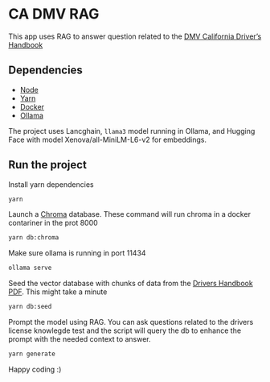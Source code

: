 # CA DMV RAG 

This app uses RAG to answer question related to the [DMV California Driver’s Handbook](https://www.dmv.ca.gov/portal/driver-handbooks/)

## Dependencies
* [Node](https://nodejs.org/en)
* [Yarn](https://classic.yarnpkg.com/lang/en/docs/install/#mac-stable)
* [Docker](https://www.docker.com/)
* [Ollama](https://ollama.com/)

The project uses Lancghain, `llama3` model running in Ollama, and Hugging Face with model Xenova/all-MiniLM-L6-v2 for embeddings.

## Run the project

Install yarn dependencies
```bash
yarn
```

Launch a [Chroma](https://www.trychroma.com/) database. These command will run chroma in a docker contariner in the prot 8000
```bash
yarn db:chroma
```

Make sure ollama is running in port 11434

```bash 
ollama serve
```

Seed the vector database with chunks of data from the [Drivers Handbook PDF](data/CA-Drivers-Handbook.pdf). This might take a minute
```bash
yarn db:seed
```

Prompt the model using RAG. You can ask questions related to the drivers license knowlegde test and the script will query the db to enhance the prompt with the needed context to answer. 

```bash
yarn generate
```

Happy coding :)


